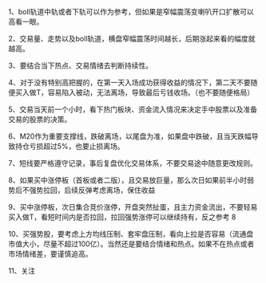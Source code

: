 1、boll轨道中轨或者下轨可以作为参考，但如果是窄幅震荡变喇叭开口扩散可以高看一眼。

2、交易量、走势以及boll轨道，横盘窄幅震荡时间越长，后期涨起来看的幅度就越高。

3、要结合当下热点、交易情绪去判断持续性。

4、对于没有特别高把握的，在第一天入场成功获得收益的情况下，第二天不要随便买入做T，容易陷入被动，无法离场，导致最后亏钱收场。（也不要随便格局）

5、交易当天前一个小时，看下热门板块、资金流入情况来决定手中股票以及准备交易的股票的决策。

6、M20作为重要支撑线，跌破离场，以尾盘为准，如果盘中跌破，且当天跌幅导致持仓亏损超过5%，也要止损离场。

7、短线要严格遵守记录，事后复盘优化交易体系，不要交易途中随意更改规则。

8、如果买中涨停板（首板或者二版），且交易放巨量，那么次日如果前半小时弱势后不强势拉回，后续反弹考虑离场，保住收益

9、买中涨停板，次日集合竞价涨停，开盘突然扯蛋，且主力资金流出，不要轻易买入做T，看短时间内是否拉回，拉回强势涨停可以继续持有，反之参考 8

10、买强势股，要考虑上方均线压制、套牢盘压制，看向上拉是否容易（流通盘市值大小，尽量不超过100亿）。当然还是要结合情绪和热点。如果不在热点或者市场情绪差，要谨慎追高。

11、关注